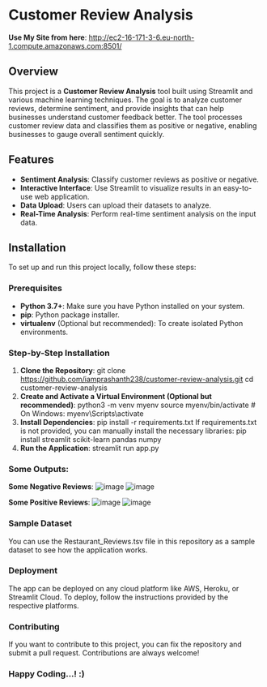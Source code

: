 # Customer Review Analysis

**Use My Site from here**:
http://ec2-16-171-3-6.eu-north-1.compute.amazonaws.com:8501/

## Overview

This project is a **Customer Review Analysis** tool built using Streamlit and various machine learning techniques. The goal is to analyze customer reviews, determine sentiment, and provide insights that can help businesses understand customer feedback better. The tool processes customer review data and classifies them as positive or negative, enabling businesses to gauge overall sentiment quickly.

## Features

- **Sentiment Analysis**: Classify customer reviews as positive or negative.
- **Interactive Interface**: Use Streamlit to visualize results in an easy-to-use web application.
- **Data Upload**: Users can upload their datasets to analyze.
- **Real-Time Analysis**: Perform real-time sentiment analysis on the input data.

## Installation

To set up and run this project locally, follow these steps:

### Prerequisites

- **Python 3.7+**: Make sure you have Python installed on your system.
- **pip**: Python package installer.
- **virtualenv** (Optional but recommended): To create isolated Python environments.

### Step-by-Step Installation

1. **Clone the Repository**:
   git clone https://github.com/iamprashanth238/customer-review-analysis.git
   cd customer-review-analysis
2. **Create and Activate a Virtual Environment (Optional but recommended)**:
   python3 -m venv myenv
   source myenv/bin/activate  # On Windows: myenv\Scripts\activate
3. **Install Dependencies**:
   pip install -r requirements.txt
   If requirements.txt is not provided, you can manually install the necessary libraries:
   pip install streamlit scikit-learn pandas numpy
5. **Run the Application**:
   streamlit run app.py

### Some Outputs:
**Some Negative Reviews**:
![image](https://github.com/user-attachments/assets/796ff45e-e002-406d-a081-30186a9ada90)
![image](https://github.com/user-attachments/assets/ef51ba92-9ebe-4003-9668-3ceec5b9bbd2)

**Some Positive Reviews**:
![image](https://github.com/user-attachments/assets/7d7f1963-861e-452c-bb02-d5889cd8d514)
![image](https://github.com/user-attachments/assets/761b2e42-889b-48f9-9d3f-1d463922a481)

### Sample Dataset
You can use the Restaurant_Reviews.tsv file in this repository as a sample dataset to see how the application works.

### Deployment
The app can be deployed on any cloud platform like AWS, Heroku, or Streamlit Cloud. To deploy, follow the instructions provided by the respective platforms.

### Contributing
If you want to contribute to this project, you can fix the repository and submit a pull request. Contributions are always welcome!

### Happy Coding...! :)
